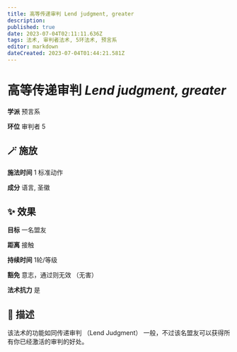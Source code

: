 ```yaml
---
title: 高等传递审判 Lend judgment, greater
description: 
published: true
date: 2023-07-04T02:11:11.636Z
tags: 法术, 审判者法术, 5环法术, 预言系
editor: markdown
dateCreated: 2023-07-04T01:44:21.581Z
---
```


# **高等传递审判** *Lend judgment, greater*

**学派** 预言系 

**环位** 审判者 5

## 🪄 施放

**施法时间** 1 标准动作

**成分** 语言, 圣徽

## ✨ 效果 

**目标** 一名盟友 

**距离** 接触  

**持续时间** 1轮/等级 

**豁免** 意志，通过则无效 （无害）

**法术抗力** 是

## 📖 描述

该法术的功能如同传递审判 （Lend Judgment） 一般，不过该名盟友可以获得所有你已经激活的审判的好处。
    